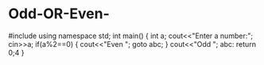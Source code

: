 # Odd-OR-Even-

#include<iostream>
using namespace std;
int main()
{
int a;
cout<<"Enter a number:";
cin>>a;
if(a%2==0)
{
cout<<"Even ";
goto abc;
}
cout<<"Odd ";
abc:
return 0;4
}
